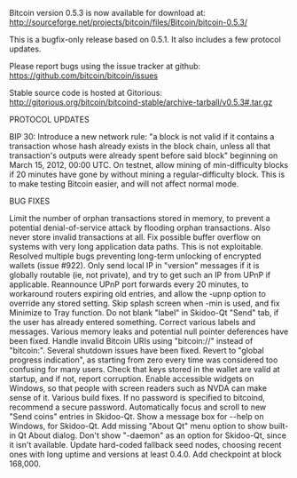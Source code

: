 Bitcoin version 0.5.3 is now available for download at:
http://sourceforge.net/projects/bitcoin/files/Bitcoin/bitcoin-0.5.3/

This is a bugfix-only release based on 0.5.1.
It also includes a few protocol updates.

Please report bugs using the issue tracker at github:
https://github.com/bitcoin/bitcoin/issues

Stable source code is hosted at Gitorious:
http://gitorious.org/bitcoin/bitcoind-stable/archive-tarball/v0.5.3#.tar.gz

PROTOCOL UPDATES

BIP 30: Introduce a new network rule: "a block is not valid if it contains a transaction whose hash already exists in the block chain, unless all that transaction's outputs were already spent before said block" beginning on March 15, 2012, 00:00 UTC.
On testnet, allow mining of min-difficulty blocks if 20 minutes have gone by without mining a regular-difficulty block. This is to make testing Bitcoin easier, and will not affect normal mode.

BUG FIXES

Limit the number of orphan transactions stored in memory, to prevent a potential denial-of-service attack by flooding orphan transactions. Also never store invalid transactions at all.
Fix possible buffer overflow on systems with very long application data paths. This is not exploitable.
Resolved multiple bugs preventing long-term unlocking of encrypted wallets
(issue #922).
Only send local IP in "version" messages if it is globally routable (ie, not private), and try to get such an IP from UPnP if applicable.
Reannounce UPnP port forwards every 20 minutes, to workaround routers expiring old entries, and allow the -upnp option to override any stored setting.
Skip splash screen when -min is used, and fix Minimize to Tray function.
Do not blank "label" in Skidoo-Qt "Send" tab, if the user has already entered something.
Correct various labels and messages.
Various memory leaks and potential null pointer deferences have been fixed.
Handle invalid Bitcoin URIs using "bitcoin://" instead of "bitcoin:".
Several shutdown issues have been fixed.
Revert to "global progress indication", as starting from zero every time was considered too confusing for many users.
Check that keys stored in the wallet are valid at startup, and if not, report corruption.
Enable accessible widgets on Windows, so that people with screen readers such as NVDA can make sense of it.
Various build fixes.
If no password is specified to bitcoind, recommend a secure password.
Automatically focus and scroll to new "Send coins" entries in Skidoo-Qt.
Show a message box for --help on Windows, for Skidoo-Qt.
Add missing "About Qt" menu option to show built-in Qt About dialog.
Don't show "-daemon" as an option for Skidoo-Qt, since it isn't available.
Update hard-coded fallback seed nodes, choosing recent ones with long uptime and versions at least 0.4.0.
Add checkpoint at block 168,000.
